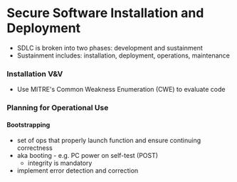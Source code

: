 # Secure Software Installation and Deployment

- SDLC is broken into two phases: development and sustainment
- Sustainment includes: installation, deployment, operations, maintenance

### Installation V&V
- Use MITRE's Common Weakness Enumeration (CWE) to evaluate code

### Planning for Operational Use

#### Bootstrapping
- set of ops that properly launch function and ensure continuing correctness
- aka booting - e.g. PC power on self-test (POST)
  - integrity is mandatory
- implement error detection and correction

